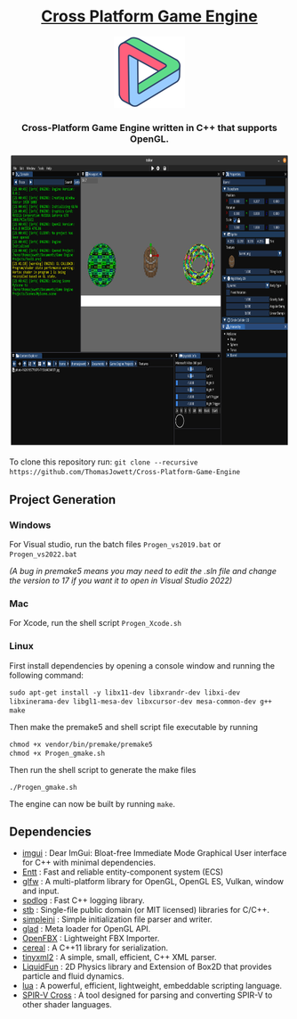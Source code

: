<h1 align="center" style="border-bottom: none;">
 <a href="https://github.com/ThomasJowett/Cross-Platform-Game-Engine/">Cross Platform Game Engine</a>
</h1>
<p align="center">
 <img width="128" height="128" src="/Editor/resources/Icons/Logo.png">
</p>

<h3 align="center">Cross-Platform Game Engine written in C++ that supports OpenGL.</h3>
<p align="center">
 <img width="864" height="528" src="Resources/Linux Screenshot.png">
</p>

To clone this repository run: `git clone --recursive https://github.com/ThomasJowett/Cross-Platform-Game-Engine`

## Project Generation
### Windows
For Visual studio, run the batch files `Progen_vs2019.bat` or `Progen_vs2022.bat`

_(A bug in premake5 means you may need to edit the .sln file and change the version to 17 if you want it to open in Visual Studio 2022)_

### Mac
For Xcode, run the shell script `Progen_Xcode.sh`
### Linux
First install dependencies by opening a console window and running the following command:
```
sudo apt-get install -y libx11-dev libxrandr-dev libxi-dev libxinerama-dev libgl1-mesa-dev libxcursor-dev mesa-common-dev g++ make
```
Then make the premake5 and shell script file executable by running 
```
chmod +x vendor/bin/premake/premake5
chmod +x Progen_gmake.sh
```
Then run the shell script to generate the make files 
```
./Progen_gmake.sh
```
The engine can now be built by running `make`.
## Dependencies
* [imgui](https://github.com/ocornut/imgui) : Dear ImGui: Bloat-free Immediate Mode Graphical User interface for C++ with minimal dependencies.
* [Entt](https://github.com/skypjack/entt) : Fast and reliable entity-component system (ECS) 
* [glfw](https://github.com/glfw/glfw) : A multi-platform library for OpenGL, OpenGL ES, Vulkan, window and input.
* [spdlog](https://github.com/gabime/spdlog) : Fast C++ logging library.
* [stb](https://github.com/nothings/stb) : Single-file public domain (or MIT licensed) libraries for C/C++.
* [simpleini](https://github.com/brofield/simpleini) : Simple initialization file parser and writer.
* [glad](https://github.com/Dav1dde/glad) : Meta loader for OpenGL API.
* [OpenFBX](https://github.com/nem0/OpenFBX) : Lightweight FBX Importer.
* [cereal](https://github.com/USCiLab/cereal) : A C++11 library for serialization.
* [tinyxml2](https://github.com/leethomason/tinyxml2) : A simple, small, efficient, C++ XML parser.
* [LiquidFun](https://github.com/google/liquidfun) : 2D Physics library and Extension of Box2D that provides particle and fluid dynamics.
* [lua](https://github.com/lua/lua) : A powerful, efficient, lightweight, embeddable scripting language.
* [SPIR-V Cross](https://github.com/KhronosGroup/SPIRV-Cross) : A tool designed for parsing and converting SPIR-V to other shader languages.
